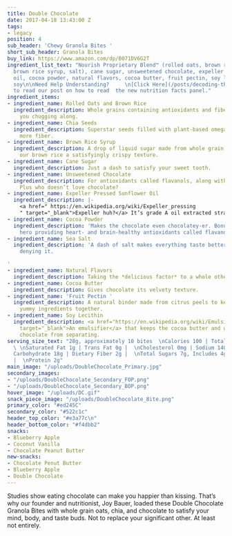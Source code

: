 ```yaml
---
title: Double Chocolate
date: 2017-04-18 13:43:00 Z
tags:
- legacy
position: 4
sub_header: 'Chewy Granola Bites '
short_sub_header: Granola Bites
buy_link: https://www.amazon.com/dp/B071DV6G2T
ingredient_list_text: "Nourish Proprietary Blend™ (rolled oats, brown rice, chia seeds,
  brown rice syrup, salt), cane sugar, unsweetened chocolate, expeller pressed sunflower
  oil, cocoa powder, natural flavors, cocoa butter, fruit pectin, soy lecithin\n\ncontains:
  soy\n\nNeed Help Understanding?     \n[Click Here](/posts/decoding-the-nutrition-facts-panel)
  to read our post on how to read  the new nutrition facts panel."
ingredient_items:
- ingredient_name: Rolled Oats and Brown Rice
  ingredient_description: Whole grains containing antioxidants and fiber that keep
    you chugging along.
- ingredient_name: Chia Seeds
  ingredient_description: Superstar seeds filled with plant-based omega-3 fats and
    more fiber.
- ingredient_name: Brown Rice Syrup
  ingredient_description: A drop of liquid sugar made from whole grain rice, giving
    our brown rice a satisfyingly crispy texture.
- ingredient_name: Cane Sugar
  ingredient_description: Just a dash to satisfy your sweet tooth.
- ingredient_name: Unsweetened Chocolate
  ingredient_description: For antioxidants called flavanols, along with some fiber.
    Plus who doesn’t love chocolate?
- ingredient_name: Expeller Pressed Sunflower Oil
  ingredient_description: |-
    <a href=" https://en.wikipedia.org/wiki/Expeller_pressing
    " target="_blank">Expeller huh?</a> It’s grade A oil extracted straight from sunflower seeds without using chemicals.
- ingredient_name: Cocoa Powder
  ingredient_description: 'Makes the chocolate even chocolatey-er. Bonus: it’s a health
    hero providing heart- and brain-healthy antioxidants called flavanols.'
- ingredient_name: Sea Salt
  ingredient_description: 'A dash of salt makes everything taste better, there’s no
    denying it.

'
- ingredient_name: Natural Flavors
  ingredient_description: Taking the *delicious factor* to a whole other level.
- ingredient_name: Cocoa Butter
  ingredient_description: Gives chocolate its velvety texture.
- ingredient_name: 'Fruit Pectin '
  ingredient_description: A natural binder made from citrus peels to keep all our
    yummy ingredients together.
- ingredient_name: Soy Lecithin
  ingredient_description: <a href="https://en.wikipedia.org/wiki/Emulsion#Emulsifiers"
    target="_blank">An emulsifier</a> that keeps the cocoa butter and unsweetened
    chocolate from separating.
serving_size_text: "28g, approximately 10 bites  \nCalories 100 | Total Fat 3.5g |
  \ \nSaturated Fat 1g | Trans Fat 0g |  \nCholesterol 0mg | Sodium 140mg |  \nTotal
  Carbohydrate 18g | Dietary Fiber 2g |  \nTotal Sugars 7g, Includes 4g Added Sugars
  |  \nProtein 2g"
main_image: "/uploads/DoubleChocolate_Primary.jpg"
secondary_images:
- "/uploads/DoubleChocolate_Secondary_FOP.png"
- "/uploads/DoubleChocolate_Secondary_BOP.png"
hover_image: "/uploads/DC.gif"
snack_piece_image: "/uploads/DoubleChocolate_Bite.png"
primary_color: "#ed245C"
secondary_color: "#522c1c"
header_top_color: "#e3a77c\n"
header_bottom_color: "#f4dbb2"
snacks:
- Blueberry Apple
- Coconut Vanilla
- Chocolate Peanut Butter
new-snacks:
- Chocolate Penut Butter
- Blueberry Apple
- Double Chocolate
---
```


Studies show eating chocolate can make you happier than kissing. That’s why our founder and nutritionist, Joy Bauer, loaded these Double Chocolate Granola Bites with whole grain oats, chia, and chocolate to satisfy your mind, body, and taste buds. Not to replace your significant other. At least not entirely.